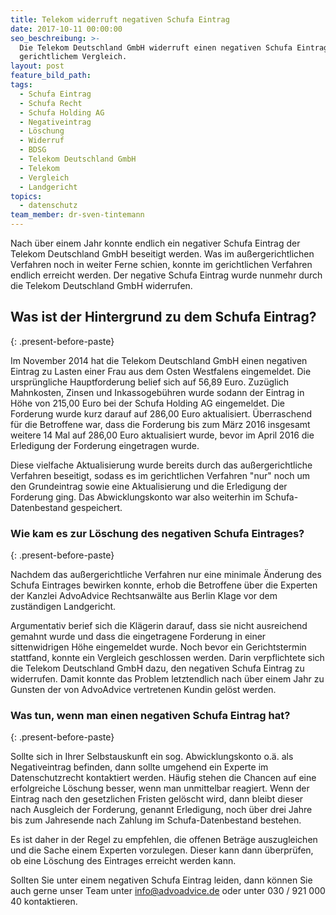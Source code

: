 ```yaml
---
title: Telekom widerruft negativen Schufa Eintrag
date: 2017-10-11 00:00:00
seo_beschreibung: >-
  Die Telekom Deutschland GmbH widerruft einen negativen Schufa Eintrag nach
  gerichtlichem Vergleich.
layout: post
feature_bild_path:
tags:
  - Schufa Eintrag
  - Schufa Recht
  - Schufa Holding AG
  - Negativeintrag
  - Löschung
  - Widerruf
  - BDSG
  - Telekom Deutschland GmbH
  - Telekom
  - Vergleich
  - Landgericht
topics:
  - datenschutz
team_member: dr-sven-tintemann
---
```



Nach über einem Jahr konnte endlich ein negativer Schufa Eintrag der Telekom Deutschland GmbH beseitigt werden. Was im außergerichtlichen Verfahren noch in weiter Ferne schien, konnte im gerichtlichen Verfahren endlich erreicht werden. Der negative Schufa Eintrag wurde nunmehr durch die Telekom Deutschland GmbH widerrufen.

## **Was ist der Hintergrund zu dem Schufa Eintrag?**
{: .present-before-paste}

Im November 2014 hat die Telekom Deutschland GmbH einen negativen Eintrag zu Lasten einer Frau aus dem Osten Westfalens eingemeldet. Die ursprüngliche Hauptforderung belief sich auf 56,89 Euro. Zuzüglich Mahnkosten, Zinsen und Inkassogebühren wurde sodann der Eintrag in Höhe von 215,00 Euro bei der Schufa Holding AG eingemeldet. Die Forderung wurde kurz darauf auf 286,00 Euro aktualisiert. Überraschend  für die Betroffene war, dass die Forderung bis zum März 2016 insgesamt weitere 14 Mal auf 286,00 Euro aktualisiert wurde, bevor im April 2016 die Erledigung der Forderung eingetragen wurde.

Diese vielfache Aktualisierung wurde bereits durch das außergerichtliche Verfahren beseitigt, sodass es im gerichtlichen Verfahren "nur" noch um den Grundeintrag sowie eine Aktualisierung und die Erledigung der Forderung ging. Das Abwicklungskonto war also weiterhin im Schufa-Datenbestand gespeichert.

### **Wie kam es zur Löschung des negativen Schufa Eintrages?**
{: .present-before-paste}

Nachdem das außergerichtliche Verfahren nur eine minimale Änderung des Schufa Eintrages bewirken konnte, erhob die Betroffene über die Experten der Kanzlei AdvoAdvice Rechtsanwälte aus Berlin Klage vor dem zuständigen Landgericht.

Argumentativ berief sich die Klägerin darauf, dass sie nicht ausreichend gemahnt wurde und dass die eingetragene Forderung in einer sittenwidrigen Höhe eingemeldet wurde. Noch bevor ein Gerichtstermin stattfand, konnte ein Vergleich geschlossen werden. Darin verpflichtete sich die Telekom Deutschland GmbH dazu, den negativen Schufa Eintrag zu widerrufen. Damit konnte das Problem letztendlich nach über einem Jahr zu Gunsten der von AdvoAdvice vertretenen Kundin gelöst werden.

### **Was tun, wenn man einen negativen Schufa Eintrag hat?**
{: .present-before-paste}

Sollte sich in Ihrer Selbstauskunft ein sog. Abwicklungskonto o.ä. als Negativeintrag befinden, dann sollte umgehend ein Experte im Datenschutzrecht kontaktiert werden. Häufig stehen die Chancen auf eine erfolgreiche Löschung besser, wenn man unmittelbar reagiert. Wenn der Eintrag nach den gesetzlichen Fristen gelöscht wird, dann bleibt dieser nach Ausgleich der Forderung, genannt Erledigung, noch über drei Jahre bis zum Jahresende nach Zahlung im Schufa-Datenbestand bestehen.

Es ist daher in der Regel zu empfehlen, die offenen Beträge auszugleichen und die Sache einem Experten vorzulegen. Dieser kann dann überprüfen, ob eine Löschung des Eintrages erreicht werden kann.

Sollten Sie unter einem negativen Schufa Eintrag leiden, dann können Sie auch gerne unser Team unter info@advoadvice.de oder unter 030 / 921 000 40 kontaktieren.